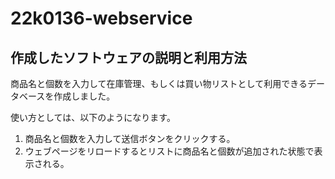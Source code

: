 # 22k0136-webservice

## 作成したソフトウェアの説明と利用方法

商品名と個数を入力して在庫管理、もしくは買い物リストとして利用できるデータベースを作成しました。

使い方としては、以下のようになります。
1. 商品名と個数を入力して送信ボタンをクリックする。
2. ウェブページをリロードするとリストに商品名と個数が追加された状態で表示される。
